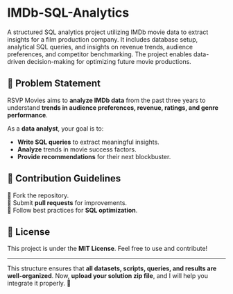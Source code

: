 # IMDb-SQL-Analytics
A structured SQL analytics project utilizing IMDb movie data to extract insights for a film production company. It includes database setup, analytical SQL queries, and insights on revenue trends, audience preferences, and competitor benchmarking. The project enables data-driven decision-making for optimizing future movie productions.


## 📜 Problem Statement
RSVP Movies aims to **analyze IMDb data** from the past three years to understand **trends in audience preferences, revenue, ratings, and genre performance**. 

As a **data analyst**, your goal is to:
- **Write SQL queries** to extract meaningful insights.
- **Analyze** trends in movie success factors.
- **Provide recommendations** for their next blockbuster.

## 📢 Contribution Guidelines
🔹 Fork the repository.  
🔹 Submit **pull requests** for improvements.  
🔹 Follow best practices for **SQL optimization**.

## 📜 License
This project is under the **MIT License**. Feel free to use and contribute!

---

This structure ensures that **all datasets, scripts, queries, and results are well-organized**. Now, **upload your solution zip file**, and I will help you integrate it properly. 🚀
